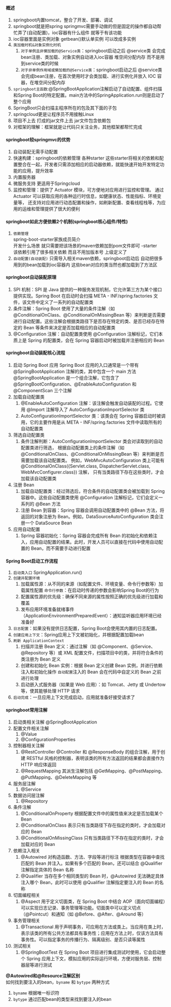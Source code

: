 #### 概述
1. springboot内置tomcat，整合了开发、部署、调试
2. springboot就是把spring springmvc需要手动做的但是固定的操作都自动帮忙弄了(自动配置)，ioc容器有什么组件 就等于有该功能
3. ioc容器里面是实例对象 getbean()默认单实例 可以改成多实例
4. `类加载时机&对象实例化时机`
    1. `对于单例且非懒加载的@Service类`：springboot启动之后 @service类 会完成bean注册、类加载、对象实例自动进入ioc容器 堆空间分配内存 而不是用到service类的时候
    2. `对于非单例作用域或懒加载的@Service类`：springboot启动之后 @service类 会完成bean注册，在首次使用时才会类加载、进行实例化并放入 IOC 容器，在堆空间分配内存
5. `springboot主函数`:@SpringBootApplication注解启动了自动配置、组件扫描和Spring Boot的特定配置。main方法中的SpringApplication.run则是启动了整个应用
6. SpringBoot只会扫描主程序所在的包及其下面的子包
7. springcloud更是让程序员不用接触Linux
8. 项目不上去 打成的jar文件上去 jar文件包含依赖包
9. 对框架的理解：框架就是让代码只关注业务，其他框架都帮忙完成


#### springboot较springmvc的优势
1. 自动装配无需手动配置
2. 快速构建：springboot的依赖管理 各种starter
   这些starter将相关的依赖和配置整合在一起，开发者只需添加相应的启动器依赖，就能快速开始开发特定功能的应用，提升效率
3. 内置服务器
4. 微服务支持 更适用于Springcloud
5. 监控和管理：提供了 Actuator 模块，可方便地对应用进行监控和管理。
   通过 Actuator 可以获取应用的各种运行时信息，如健康状态、性能指标、环境变量等，
   还支持对应用进行动态配置和操作，如刷新配置、查看线程栈等，为应用的运维和管理提供了很大的便利


#### springboot如此方便依赖2个机制(springboot核心组件/特性)
1. `依赖管理`  
   spring-boot-starter家族成员简介  
   开发什么场景 就只需要把该场景的maven依赖加到pom文件即可 -starter  
   该依赖引用了很多相关依赖 而且不用加版本号 上级定义了
2. `自动配置(自动装配)`
   只需导入相关maven依赖，springboot启动后 自动把很多用到的bean加载到ioc容器内 这些bean对应的类当然也都加载到了方法区


#### springboot自动装配原理
1. SPI 机制：SPI 是 Java 提供的一种服务发现机制，它允许第三方为某个接口提供实现。Spring Boot 在启动时会扫描 META - INF/spring.factories 文件，该文件中定义了一系列的自动配置类
2. 条件注解：Spring Boot 使用了大量的条件注解（如 @ConditionalOnClass、@ConditionalOnMissingBean 等）来判断是否需要进行自动配置。这些注解会根据类路径下是否存在特定的类、是否已经存在特定的 Bean 等条件来决定是否加载相应的自动配置类
3. @Configuration 注解：自动配置类使用 @Configuration 注解标记，它们本质上是 Spring 的配置类，会在 Spring 容器启动时被加载并注册相应的 Bean


#### springboot自动装配核心流程
1. 启动 Spring Boot 应用
   Spring Boot 应用的入口通常是一个带有 @SpringBootApplication 注解的类，其中包含一个 main 方法
   @SpringBootApplication 是一个组合注解，它包含了 @SpringBootConfiguration、@EnableAutoConfiguration 和 @ComponentScan 三个注解
2. 加载自动配置类
    1. @EnableAutoConfiguration 注解：该注解会触发自动装配的过程。它使用 @Import 注解导入了 AutoConfigurationImportSelector 类
    2. AutoConfigurationImportSelector 类：该类会在 Spring 容器启动时被调用，它的主要作用是从 META - INF/spring.factories 文件中读取所有的自动配置类
3. 筛选自动配置类
    1. 条件注解判断：AutoConfigurationImportSelector 类会对读取到的自动配置类进行筛选，
       根据自动配置类上的条件注解（如 @ConditionalOnClass、@ConditionalOnMissingBean 等）来判断是否需要加载该自动配置类。
       例如，WebMvcAutoConfiguration 类上可能有 @ConditionalOnClass({Servlet.class, DispatcherServlet.class, WebMvcConfigurer.class}) 注解，
       只有当类路径下存在这些类时，才会加载该自动配置类
4. 注册 Bean
    1. 加载自动配置类：经过筛选后，符合条件的自动配置类会被加载到 Spring 容器中。这些自动配置类使用 @Configuration 注解标记，它们会定义一系列的 @Bean 方法
    2. 注册 Bean 到容器：Spring 容器会调用自动配置类中的 @Bean 方法，将返回的对象注册为 Bean。例如，DataSourceAutoConfiguration 类会注册一个 DataSource Bean
5. 应用自动配置
    1. Spring 容器初始化：Spring 容器会完成所有 Bean 的初始化和依赖注入，应用自动配置的结果。此时，开发人员可以直接在代码中使用自动配置的 Bean，而不需要手动进行配置


#### Spring Boot启动工作流程
1. `启动类入口` SpringApplication.run()
2. `创建并配置环境`
    1. 加载属性源：从不同的来源（如配置文件、环境变量、命令行参数等）加载属性配置
       `命令行参数`：在启动时传递的参数会影响Spring Boot的行为
    2. 配置属性源的优先级：确保不同来源的属性按照正确的优先级进行加载和覆盖
    3. 发布应用环境准备就绪事件（ApplicationEnvironmentPreparedEvent）：通知监听器应用环境已经准备好
3. `日志配置`：如果没有提供日志配置，Spring Boot会使用其内置的日志配置。
4. `创建应用上下文`：Spring应用上下文被初始化，并根据配置加载bean
5. `刷新 ApplicationContext`
    1. 扫描并注册 Bean 定义：通过注解（如 @Component、@Service、@Repository 等）或 XML 配置文件，扫描项目中的类，并将符合条件的类注册为 Bean 定义
    2. 创建和初始化 Bean 实例：根据 Bean 定义创建 Bean 实例，并进行依赖注入和初始化操作
       `自动配置`注入的 Bean 会在代码中自定义的 Bean 之前进行处理
    3. 启动嵌入式服务器（如果是 Web 应用）：如 Tomcat、Jetty 或 Undertow 等，使其能够处理 HTTP 请求
6. `启动完成`：一旦应用上下文完成启动，应用就准备好接受请求了


#### springboot常用注解
1. 启动类相关注解 @SpringBootApplication
2. 配置文件相关注解
    1. @Value
    2. @ConfigurationProperties
3. 控制器相关注解
    1. @RestController @Controller 和 @ResponseBody 的组合注解，用于创建 RESTful 风格的控制器，表明该类的所有方法返回的结果都会直接作为 HTTP 响应体返回
    2. @RequestMapping 其派生注解包括 @GetMapping、@PostMapping、@PutMapping、@DeleteMapping 等
4. 服务层注解
    1. @Service
5. 数据访问层注解
    1. @Repository
6. 条件注解
    1. @ConditionalOnProperty 根据配置文件中的属性值来决定是否加载某个 Bean
    2. @ConditionalOnClass 表示只有当类路径下存在指定的类时，才会加载对应的 Bean
    3. @ConditionalOnMissingClass 只有当类路径下不存在指定的类时，才会加载对应的 Bean
7. 依赖注入相关
    1. @Autowired 对构造函数、方法、字段等进行标注
       根据类型在容器中查找匹配的 Bean 并注入。如果有多个匹配的 Bean，还可以结合 @Qualifier 注解指定具体的 Bean 名称
    2. @Qualifier 当存在多个相同类型的 Bean 时，@Autowired 无法确定具体注入哪个 Bean，此时可以使用 @Qualifier 注解指定要注入的 Bean 的名称
8. 切面编程相关
    1. @Aspect 用于定义切面类，在 Spring Boot 中结合 AOP（面向切面编程）可以实现日志记录、事务管理等功能。切面类中可以定义切点（@Pointcut）和通知（如 @Before、@After、@Around 等）
9. 事务管理相关
    1. @Transactional 用于声明事务，可应用在方法或类上。当应用在类上时，表示该类的所有公共方法都具有事务性；应用在方法上时，仅该方法具有事务性。可以指定事务的传播行为、隔离级别、是否只读等属性
10. 测试相关
    1. @SpringBootTest 在 Spring Boot 项目进行集成测试时使用，它会启动整个 Spring 应用上下文，模拟应用的实际运行环境，方便对服务层、控制器层等进行测试

**@Autowired和@Resource注解区别**  
如何找到要注入的bean，`byname` 和 `bytype` 两种方式
1. `byname` 根据唯一标识符
2. `bytype` 通过匹配bean的类型来找到要注入的bean